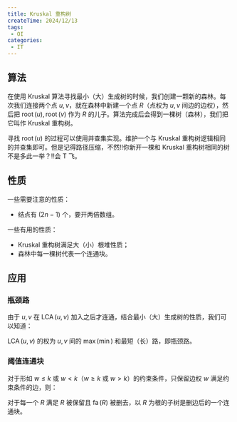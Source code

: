 ```yaml
---
title: Kruskal 重构树
createTime: 2024/12/13
tags:
 - OI
categories:
 - IT
---
```


## 算法

在使用 Kruskal 算法寻找最小（大）生成树的时候，我们创建一颗新的森林。每次我们连接两个点 $u, v$，就在森林中新建一个点 $R$（点权为 $u, v$ 间边的边权），然后把 $\operatorname{root}(u), \operatorname{root}(v)$ 作为 $R$ 的儿子。算法完成后会得到一棵树（森林），我们把它叫作 Kruskal 重构树。

寻找 $\operatorname{root}(u)$ 的过程可以使用并查集实现。维护一个与 Kruskal 重构树逻辑相同的并查集即可。但是记得路径压缩，不然!!你新开一棵和 Kruskal 重构树相同的树不是多此一举？!!会 T 飞。

## 性质

一些需要注意的性质：

- 结点有 $(2n-1)$ 个，要开两倍数组。

一些有用的性质：

- Kruskal 重构树满足大（小）根堆性质；
- 森林中每一棵树代表一个连通块。

## 应用

### 瓶颈路

由于 $u, v$ 在 $\operatorname{LCA}(u, v)$ 加入之后才连通，结合最小（大）生成树的性质，我们可以知道：

$\operatorname{LCA}(u, v)$ 的权为 $u, v$ 间的 $\max(\min)$ 和最短（长）路，即瓶颈路。

### 阈值连通块

对于形如 $w \le k$ 或 $w<k$（$w \ge k$ 或 $w>k$）的约束条件，只保留边权 $w$ 满足约束条件的边，则：

对于每一个 $R$ 满足 $R$ 被保留且 $\operatorname{fa}(R)$ 被删去，以 $R$ 为根的子树是删边后的一个连通块。
